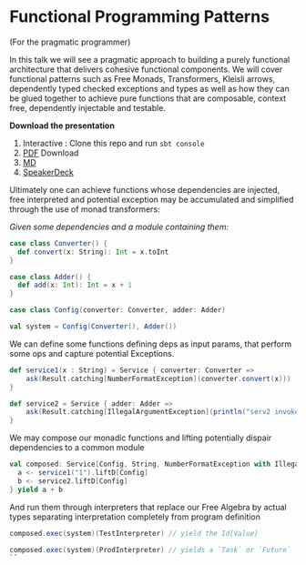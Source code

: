 # Functional Programming Patterns #
(For the pragmatic programmer)

In this talk we will see a pragmatic approach to building a purely functional architecture that delivers cohesive functional components. 
We will cover functional patterns such as Free Monads, Transformers, Kleisli arrows, dependently typed checked exceptions 
and types as well as how they can be glued together to achieve pure functions that are composable, context free, dependently injectable and testable.

**Download the presentation**

1. Interactive : Clone this repo and run `sbt console`
2. [PDF](presentation.pdf) Download
3. [MD](presentation.md)
4. [SpeakerDeck](https://speakerdeck.com/raulraja/functional-programming-patterns-for-the-pragmatic-programmer)

Ultimately one can achieve functions whose dependencies are injected, free interpreted and potential
exception may be accumulated and simplified through the use of monad transformers:

*Given some dependencies and a module containing them:*

```scala
case class Converter() {
  def convert(x: String): Int = x.toInt
}

case class Adder() {
  def add(x: Int): Int = x + 1
}

case class Config(converter: Converter, adder: Adder)

val system = Config(Converter(), Adder())
```

We can define some functions defining deps as input params, that perform some ops and capture potential
Exceptions.

```scala
def service1(x : String) = Service { converter: Converter =>
    ask(Result.catching[NumberFormatException](converter.convert(x)))
}

def service2 = Service { adder: Adder =>
    ask(Result.catching[IllegalArgumentException](println("serv2 invoked"); adder.add(22) + " added "))
}
```

We may compose our monadic functions and lifting potentially dispair dependencies to a common module

```scala 
val composed: Service[Config, String, NumberFormatException with IllegalArgumentException] = for {
  a <- service1("1").liftD[Config]
  b <- service2.liftD[Config]
} yield a + b
```

And run them through interpreters that replace our Free Algebra by actual types separating interpretation
completely from program definition

```scala 
composed.exec(system)(TestInterpreter) // yield the Id[Value]

composed.exec(system)(ProdInterpreter) // yields a `Task` or `Future`
``

